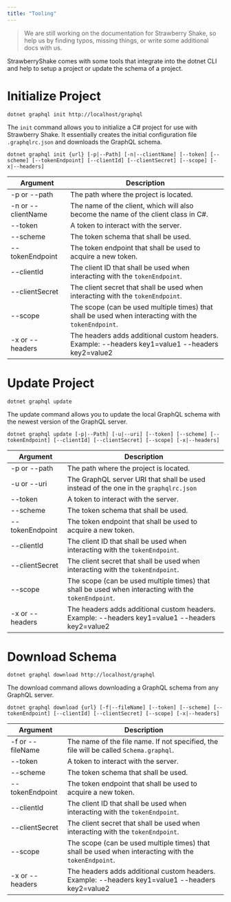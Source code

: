 ```yaml
---
title: "Tooling"
---
```


> We are still working on the documentation for Strawberry Shake, so help us by finding typos, missing things, or write some additional docs with us.

StrawberryShake comes with some tools that integrate into the dotnet CLI and help to setup a project or update the schema of a project.

# Initialize Project

`dotnet graphql init http://localhost/graphql`

The `init` command allows you to initialize a C# project for use with Strawberry Shake. It essentially creates the initial configuration file `.graphqlrc.json` and downloads the GraphQL schema.

`dotnet graphql init {url} [-p|--Path] [-n|--clientName] [--token] [--scheme] [--tokenEndpoint] [--clientId] [--clientSecret] [--scope] [-x|--headers]`

| Argument           | Description                                                                                          |
| ------------------ | ---------------------------------------------------------------------------------------------------- |
| -p or --path       | The path where the project is located.                                                               |
| -n or --clientName | The name of the client, which will also become the name of the client class in C#.                   |
| --token            | A token to interact with the server.                                                                 |
| --scheme           | The token schema that shall be used.                                                                 |
| --tokenEndpoint    | The token endpoint that shall be used to acquire a new token.                                        |
| --clientId         | The client ID that shall be used when interacting with the `tokenEndpoint`.                          |
| --clientSecret     | The client secret that shall be used when interacting with the `tokenEndpoint`.                      |
| --scope            | The scope (can be used multiple times) that shall be used when interacting with the `tokenEndpoint`. |
| -x or --headers    | The headers adds additional custom headers. Example: --headers key1=value1 --headers key2=value2     |

# Update Project

`dotnet graphql update`

The update command allows you to update the local GraphQL schema with the newest version of the GraphQL server.

`dotnet graphql update [-p|--Path] [-u|--uri] [--token] [--scheme] [--tokenEndpoint] [--clientId] [--clientSecret] [--scope] [-x|--headers]`

| Argument        | Description                                                                                          |
| --------------- | ---------------------------------------------------------------------------------------------------- |
| -p or --path    | The path where the project is located.                                                               |
| -u or --uri     | The GraphQL server URI that shall be used instead of the one in the `graphqlrc.json`                 |
| --token         | A token to interact with the server.                                                                 |
| --scheme        | The token schema that shall be used.                                                                 |
| --tokenEndpoint | The token endpoint that shall be used to acquire a new token.                                        |
| --clientId      | The client ID that shall be used when interacting with the `tokenEndpoint`.                          |
| --clientSecret  | The client secret that shall be used when interacting with the `tokenEndpoint`.                      |
| --scope         | The scope (can be used multiple times) that shall be used when interacting with the `tokenEndpoint`. |
| -x or --headers | The headers adds additional custom headers. Example: --headers key1=value1 --headers key2=value2     |

# Download Schema

`dotnet graphql download http://localhost/graphql`

The download command allows downloading a GraphQL schema from any GraphQL server.

`dotnet graphql download {url} [-f|--fileName] [--token] [--scheme] [--tokenEndpoint] [--clientId] [--clientSecret] [--scope] [-x|--headers]`

| Argument         | Description                                                                                          |
| ---------------- | ---------------------------------------------------------------------------------------------------- |
| -f or --fileName | The name of the file name. If not specified, the file will be called `Schema.graphql`.               |
| --token          | A token to interact with the server.                                                                 |
| --scheme         | The token schema that shall be used.                                                                 |
| --tokenEndpoint  | The token endpoint that shall be used to acquire a new token.                                        |
| --clientId       | The client ID that shall be used when interacting with the `tokenEndpoint`.                          |
| --clientSecret   | The client secret that shall be used when interacting with the `tokenEndpoint`.                      |
| --scope          | The scope (can be used multiple times) that shall be used when interacting with the `tokenEndpoint`. |
| -x or --headers  | The headers adds additional custom headers. Example: --headers key1=value1 --headers key2=value2     |
